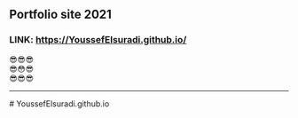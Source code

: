 ## Portfolio site 2021

### LINK: https://YoussefElsuradi.github.io/

:sunglasses::sunglasses::sunglasses: <br>
:sunglasses::flushed::sunglasses: <br>
:sunglasses::sunglasses::sunglasses: <br>

---
#   Y o u s s e f E l s u r a d i . g i t h u b . i o  
 
